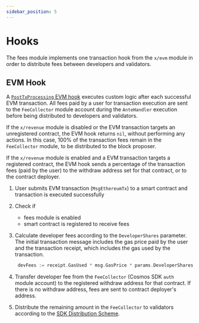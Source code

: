 ```yaml
---
sidebar_position: 5
---
```


# Hooks

The fees module implements one transaction hook from the `x/evm` module
in order to distribute fees between developers and validators.

## EVM Hook

A [`PostTxProcessing` EVM hook](https://docs.evmos.org/modules/evm/06_hooks.html) executes custom logic
after each successful EVM transaction.
All fees paid by a user for transaction execution are sent to the `FeeCollector` module account
during the `AnteHandler` execution before being distributed to developers and validators.

If the `x/revenue` module is disabled or the EVM transaction targets an unregistered contract,
the EVM hook returns `nil`, without performing any actions.
In this case, 100% of the transaction fees remain in the `FeeCollector` module, to be distributed to the block proposer.

If the `x/revenue` module is enabled and a EVM transaction targets a registered contract,
the EVM hook sends a percentage of the transaction fees (paid by the user)
to the withdraw address set for that contract, or to the contract deployer.

1. User submits EVM transaction (`MsgEthereumTx`) to a smart contract and transaction is executed successfully
2. Check if
   * fees module is enabled
   * smart contract is registered to receive fees
3. Calculate developer fees according to the `DeveloperShares` parameter.
   The initial transaction message includes the gas price paid by the user and the transaction receipt,
   which includes the gas used by the transaction.

   ```go
    devFees := receipt.GasUsed * msg.GasPrice * params.DeveloperShares
    ```

4. Transfer developer fee from the `FeeCollector` (Cosmos SDK `auth` module account)
to the registered withdraw address for that contract.
   If there is no withdraw address, fees are sent to contract deployer's address.
5. Distribute the remaining amount in the `FeeCollector` to validators according to the
   [SDK  Distribution Scheme](https://docs.cosmos.network/main/modules/distribution#the-distribution-scheme).
